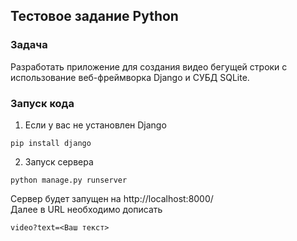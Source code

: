 ## Тестовое задание Python
### Задача
Разработать приложение для создания видео бегущей строки с использование веб-фреймворка Django и СУБД SQLite. 

### Запуск кода
1. Если у вас не установлен Django
```
pip install django
```
2. Запуск сервера 
```
python manage.py runserver
   ```
Сервер будет запущен на http://localhost:8000/   
Далее в URL необходимо дописать  
```
video?text=<Ваш текст>
```